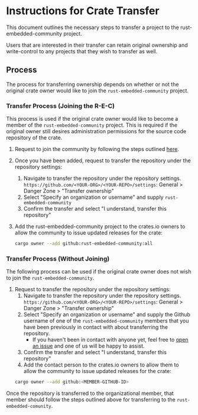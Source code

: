 # Instructions for Crate Transfer

This document outlines the necessary steps to transfer a project to the rust-embedded-community
project.

Users that are interested in their transfer can retain original ownership and write-control to any
projects that they wish to transfer as well.

## Process

The process for transferring ownership depends on whether or not the original crate owner would like
to join the `rust-embedded-community` project.

### Transfer Process (Joining the R-E-C)

This process is used if the original crate owner would like to become a member of the
`rust-embedded-community` project. This is required if the original owner still desires
administration permissions for the source code repository of the crate.

1. Request to join the community by following the steps outlined [here](README.md#joining-the-community).
1. Once you have been added, request to transfer the repository under the repository settings:
    1. Navigate to transfer the repository under the repository settings.
    `https://github.com/<YOUR-ORG>/<YOUR-REPO>/settings`: General > Danger Zone > "Transfer
    ownership"
    2. Select "Specify an organization or username" and supply `rust-embedded-community`
    3. Confirm the transfer and select "I understand, transfer this repository"

2. Add the rust-embedded-community project to the crates.io owners to allow the community
   to issue updated releases for the crate:
   ```sh
   cargo owner --add github:rust-embedded-community:all
   ```

### Transfer Process (Without Joining)

The following process can be used if the original crate owner does not wish to join the
`rust-embedded-community`.

1. Request to transfer the repository under the repository settings:
    1. Navigate to transfer the repository under the repository settings.
    `https://github.com/<YOUR-ORG>/<YOUR-REPO>/settings`: General > Danger Zone > "Transfer
    ownership"
    2. Select "Specify an organization or username" and supply the Github username of one of the
       `rust-embedded-community` members that you have been previously in contact with about
       transferring the repository.
        * If you haven't been in contact with anyone yet, feel free to [open an issue](https://github.com/rust-embedded-community/meta/issues/new) and one of us will be
        happy to assist.
    3. Confirm the transfer and select "I understand, transfer this repository"
    4. Add the contact person to the crates.io owners to allow them to allow the community
     to issue updated releases for the crate:
   ```sh
   cargo owner --add github:<MEMBER-GITHUB-ID>
Once the repository is transferred to the organizational member, that member should follow the steps
outlined above for transferring to the `rust-embedded-comunity`.
